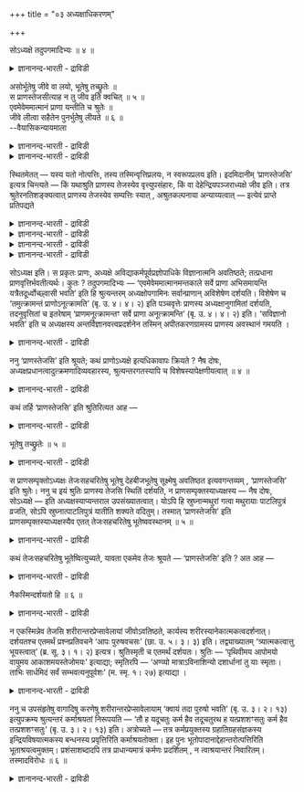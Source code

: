+++
title = "०३ अध्यक्षाधिकरणम्"

+++

सोऽध्यक्षे तदुपगमादिभ्यः ॥ ४ ॥  
<details><summary>ज्ञानानन्द-भारती - द्राविडी</summary>

सोअत्यक्षे तदुबगमादिप्य: ॥ ४ ॥
</details>

असोर्भूतेषु जीवे वा लयो, भूतेषु तच्छ्रुतेः ॥  
स प्राणस्तेजसीत्याह न तु जीव इति क्वचित् ॥ ५ ॥  
एवमेवेममात्मानं प्राणा यन्तीति च श्रुतेः ॥  
जीवे लीत्वा सहैतेन पुनर्भुतेेषु लीयते ॥ ६ ॥  
--वैयासिकन्यायमाला

<details><summary>ज्ञानानन्द-भारती - द्राविडी</summary>

पिराणऩुक्कु लयम् पूदङ्गळिला? अल्लदु जीवऩिडत्तिला? पूदङ्गळिल् ताऩ् अव्विदमे सॊल्लप् पडुवदाल्। "अन्द पिराणऩ् तेजसिल्" ऎऩ्ऱु सॊल्गिऱदे तविर "जीवऩिडत्तिल्" ऎऩ्ऱु ऎन्दविडत्तिलुम् सॊल्लविल्लै।
</details>

<details><summary>ज्ञानानन्द-भारती - द्राविडी</summary>

"इव्विदमे ताऩ् इन्द आत्मावै पिराणऩ्गळ् अडैगिऩ्ऱऩ" ऎऩ्ऱ सुरुदियिरुप्पदाल्, (पिराणऩ्) जीवऩि टत्तिल् लयित्तु विट्टु इन्द जीवऩुडऩ् कूडवे मऱुबडियुम् पूदङ्गळिल् लयमडैगिऱदु।
</details>

स्थितमेतत् — यस्य यतो नोत्पत्तिः, तस्य तस्मिन्वृत्तिप्रलयः, न स्वरूपप्रलय इति। इदमिदानीम् ‘प्राणस्तेजसि’ इत्यत्र चिन्त्यते — किं यथाश्रुति प्राणस्य तेजस्येव वृत्त्युपसंहारः, किं वा देहेन्द्रियपञ्जराध्यक्षे जीव इति। तत्र श्रुतेरनतिशङ्क्यत्वात् प्राणस्य तेजस्येव सम्पत्तिः स्यात् , अश्रुतकल्पनाया अन्याय्यत्वात् — इत्येवं प्राप्ते प्रतिपद्यते

<details><summary>ज्ञानानन्द-भारती - द्राविडी</summary>

(पिराणऩुक्कु जीवऩिल् लयमा अल्लदु पूदङ्गळिल् लयमा ऎऩ्ऱु सन्देहम्। पिराणऩ् तेजस्सिल् ऎऩ्ऱु सुरुदि कूऱुवदाल् पूदङ्गळिल् ताऩ् पिराणऩुक्कु लयम् जीवऩिल् अल्ल ऎऩ्ऱु पूर्वबक्षम्।
</details>

<details><summary>ज्ञानानन्द-भारती - द्राविडी</summary>

अन्द कालत्तिल् ऎल्ला पिराणऩ्गळुम् आत्माविल् लयमडैगिऩ्ऱऩ ऎऩ्ऱु वेऱॊरु सुरुदि कूऱुवदाल् पिराणऩुक्कु जीवऩिल्दाऩ् लयम्। मुदलिल् पिराणऩ् जीवऩिल् लयमडैन्दु पिऱगु अदऩ् मूलम् पूदङ्गळिल् लयमडैवदैक् कॊण्डु पिराणऩ् पूदत्तिल् ऎऩ्ऱु सुरुदि कूऱुगिऱदु ऎऩ्ऱु सित्तान्दम्)।
</details>

<details><summary>ज्ञानानन्द-भारती - द्राविडी</summary>

ऎदऱ्कु ऎदिलिरुन्दु उत्पत्तियिल्लैयो अदऱ्कु अदिल् विरुत्तिक्कु लयम्, स्वरूब लयम् इल्लैयॆऩ्ऱु एऱ्पट्टुविट्टदु। "पिराणऩ् तेजसिल्" (सान्।VI-८-६) ऎऩ्ऱ इडत्तिल् इप्पॊऴुदु इदु आलोसिक्कप्पडुगिऱदु। सुरुदियिल् उळ्ळबडि पिराणऩुक्कु तेजसिल्दाऩ् विरुत्तिगळिऩ् ऒडुक्कमा? अल्लदु तेहम् इन्दिरि यङ्गळ् अडङ्गिय कूट्टिऩ् अत्यक्षऩायिरुक्कुम् जीवऩिडत्तिला? ऎऩ्ऱु।
</details>

<details><summary>ज्ञानानन्द-भारती - द्राविडी</summary>

पूर्वबक्षम् : सुरुदियिल् सन्देहम् कॊळ्वदु सरियल्लवादलाल् पिराणऩुक्कु तेजस्सिल्दाऩ्ऒडुक्कम् सुरुदियिल्लाददै कल्बऩै सॆय्वदु नियायमागादागैयाल्।
</details>

सोऽध्यक्ष इति। स प्रकृतः प्राणः, अध्यक्षे अविद्याकर्मपूर्वप्रज्ञोपाधिके विज्ञानात्मनि अवतिष्ठते; तत्प्रधाना प्राणवृत्तिर्भवतीत्यर्थः। कुतः ? तदुपगमादिभ्यः — ‘एवमेवेममात्मानमन्तकाले सर्वे प्राणा अभिसमायन्ति यत्रैतदूर्ध्वोच्छ्वासी भवति’ इति हि श्रुत्यन्तरम् अध्यक्षोपगामिनः सर्वान्प्राणान् अविशेषेण दर्शयति। विशेषेण च ‘तमुत्क्रामन्तं प्राणोऽनूत्क्रामति’ (बृ. उ. ४। ४। २) इति पञ्चवृत्तेः प्राणस्य अध्यक्षानुगामितां दर्शयति, तदनुवृत्तितां च इतरेषाम् ‘प्राणमनूत्क्रामन्तꣳ सर्वे प्राणा अनूत्क्रामन्ति’ (बृ. उ. ४। ४। २) इति। ‘सविज्ञानो भवति’ इति च अध्यक्षस्य अन्तर्विज्ञानवत्त्वप्रदर्शनेन तस्मिन् अपीतकरणग्रामस्य प्राणस्य अवस्थानं गमयति ।

<details><summary>ज्ञानानन्द-भारती - द्राविडी</summary>

सित्तान्दम्: ऎऩ्ऱु वरुम्बोदु सॊल्लप् पडुगिऱदु। ‘अदु अत्यक्षऩिडत्तिल्' ऎऩ्ऱु “अदु” पिरगिरुदमाऩ पिराणऩ्, “अत्यक्षऩिडत्तिल्" अवित्या, कर्मम्, मुऩ् अऱिवु इवैगळै उबादियायुळ्ळ विक्ञाऩात्माविडत्तिल् निऱ्किऱदु; पिराणऩुडैय विरुत्ति अवऩै पिरदाऩमाग उडैयदाग इरुक्किऱदॆऩ्ऱु अर्त्तम्। एऩ्? “अदै अडैगिऱदु मुदलाऩदुगळिऩाल्” “इव्विदमे मरणसमयत्तिल् इन्द आत्मावै ऎल्ला पिराणऩ्गळुम् पोय् अडैगिऩ्ऱऩ, ऎप्पॊऴुदु इव्विदम् मेल मूच्चुळ्ळवऩाग आगिऱाऩो” ऎऩ्ऱल्लवा वेऱु सुरुदि वाक्कियम् ऎल्ला पिराणऩ्गळुम् वित्तियासमऩ्ऩियिल् अत्यक्षऩैप् पोय् अडैगिऩ्ऱऩ ऎऩ्ऱु काट्टुगिऱदु! विसेषमागवुम्, "वॆळिक्किळम्बुम् अवऩै पिराणऩ् अऩुसरित्तु किळम्बुगिऱदु" (पिरुहत्।IV-४-२) ऎऩ्ऱु ऐन्दु विरुत्तिगळैयुडैय पिराणऩुक्कु अत्यक्षऩै अऩुसरित्तुप् पोगुम्दऩ्मैयैक् काट्टुगिऱदु। मऱ्ऱ वैगळुक्कुम् अदै (पिराणऩै) अऩुसरित्तुप्पोगुम् तऩ्मैयैयुम् “कूड वॆळिक्किळम्बुम् पिराणऩै अऩुसरित्तु मऱ्ऱ पिराणऩ्गळुम् (इन्दिरियङ्गळुम्) वॆळिक्किळम्बुगिऩ्ऱऩ" (पिरुहत्। IV-४-२) ऎऩ्ऱु काट्टुगिऱदु, "अऱिवुडऩिरुक्किऱाऩ्” ऎऩ्ऱु अत्यक्ष ऩुक्कु उळ्अऱिवु इरुक्कुम् तऩ्मैयै काट्टुवदाल्, अवऩिडत्तिल् ऎल्ला इन्दिरियङ्गळैयुम् ऒडुक्किक् कॊण्ड पिराणऩिऩ् इरुप्पै तॆरिविक्किऱदु।
</details>

ननु ‘प्राणस्तेजसि’ इति श्रूयते; कथं प्राणोऽध्यक्षे इत्यधिकावापः क्रियते ? नैष दोषः, अध्यक्षप्रधानत्वादुत्क्रमणादिव्यवहारस्य, श्रुत्यन्तरगतस्यापि च विशेषस्यापेक्षणीयत्वात् ॥ ४ ॥

<details><summary>ज्ञानानन्द-भारती - द्राविडी</summary>

“पिराणऩ् तेसस्सिल्” ऎऩ्ऱु सुरुदियिल् केट्कप्पडुगिऱदु। पिराणऩ् अत्यक्षऩिडत्तिल् ऎऩ्ऱु अदिगमाय् सेर्त्तल् ऎप्पडि सॆय्यप्पडुगिऱदु? इदुदोषमिल्लै। वॆळिक्किळम्बुवदु मुदलिय वियवहारम् अत्यक्षऩैये पिरदाऩमाग उडैयदाल्, वेऱु सुरुदि वाक्कियत्तिलुळ्ळ विसेषत्तैयुम् ऎडुत्तुक्कॊळ्ळ वेण्डियिरुप्पदाल्।
</details>

कथं तर्हि ‘प्राणस्तेजसि’ इति श्रुतिरित्यत आह —

<details><summary>ज्ञानानन्द-भारती - द्राविडी</summary>

अप्पडियाऩाल् “पिराणऩ् तेजसिल्" ऎऩ्ऱु एऩ् सुरुदि एऱ्पट्टदु ऎऩ्बदऱ्काग सॊल्गिऱार्:-
</details>

भूतेषु तच्छ्रुतेः ॥ ५ ॥  
<details><summary>ज्ञानानन्द-भारती - द्राविडी</summary>

पूदेषु तच्च्रुदे: ॥ ५ ॥
</details>

स प्राणसम्पृक्तोऽध्यक्षः तेजःसहचरितेषु भूतेषु देहबीजभूतेषु सूक्ष्मेषु अवतिष्ठत इत्यवगन्तव्यम् , ‘प्राणस्तेजसि’ इति श्रुतेः। ननु च इयं श्रुतिः प्राणस्य तेजसि स्थितिं दर्शयति, न प्राणसम्पृक्तस्याध्यक्षस्य — नैष दोषः, सोऽध्यक्षे — इति अध्यक्षस्याप्यन्तराल उपसंख्यातत्वात्। योऽपि हि स्रुघ्नान्मथुरां गत्वा मथुरायाः पाटलिपुत्रं व्रजति, सोऽपि स्रुघ्नात्पाटलिपुत्रं यातीति शक्यते वदितुम्। तस्मात् ‘प्राणस्तेजसि’ इति प्राणसम्पृक्तस्याध्यक्षस्यैव एतत् तेजःसहचरितेषु भूतेष्ववस्थानम् ॥ ५ ॥

<details><summary>ज्ञानानन्द-भारती - द्राविडी</summary>

पिराणऩुडऩ् सेर्न्द अन्द अत्यक्षऩ् तेजसुडऩ् कूडियुळ्ळ तेहत्तिऱ्कु विदैयायुळ्ळ सूक्ष्ममाऩ "पूदङ्गळिल्" इरुक्किऱाऩ् ऎऩ्ऱु अऱिय वेण्डुम्, पिराणऩ् तेजसिल् ऎऩ्ऱु सॊल्लप् पट्टिरुप्पदाल्, इन्द सुरुदि पिराणऩुक्कु तेजसिल् इरुप्पै सॊल्गिऱदे तविर पिराणऩुडऩ् सेर्न्द अत्यक्षऩुडैय इरुप्पै सॊल्लविल्लैये ऎऩ्ऱाल्, इदु तोषमिल्लै। “अदु अत्यक्षऩिडत्तिल्” ऎऩ्ऱु अत्यक्षऩुम् मत्तियिलेये सॊल्लप्पट्टुविट्ट पडियाल्। ऎवऩ् स्रूक्ऩत्तिलिरुन्दु मदुरै पोय्विट्टु मदुरैयिलिरुन्दु पाडलिबुत्तिरम् पोगिऱाऩो अवऩुम् स्रूक्ऩत्तिलिरुन्दु पाडलिबुत्तिरम् पोगिऱाऩ् ऎऩ्ऱु सॊल्लमुडियुमल्लवा? आगैयाल् पिराणऩ् तेजसिल् ऎऩ्बदऩाल् पिराणऩुळ् सेर्न्दुळ्ळ अत्यक्षऩुक्के तेजस्सुडऩ् सेर्न्दुळ्ळ पूदङ्गळिल् इरुप्पु (सॊल्लप्पट्टदु)।
</details>

कथं तेजःसहचरितेषु भूतेष्वित्युच्यते, यावता एकमेव तेजः श्रूयते — ‘प्राणस्तेजसि’ इति ? अत आह —

<details><summary>ज्ञानानन्द-भारती - द्राविडी</summary>

“पिराणऩ् तेजसिल्” ऎऩ्ऱु, तेजस् ऒऩ्ऱु मात्तिरमे सॊल्लप्पट्टिरुक्कुम्बोदु, तेजसुडऩ् कूडवेयुळ्ळ पूदङ्गळिल् ऎऩ्ऱु ऎप्पडि सॊल्लप् पडुगिऱदु? इदऱ्काग सॊल्गिऱार्।
</details>

नैकस्मिन्दर्शयतो हि ॥ ६ ॥  
<details><summary>ज्ञानानन्द-भारती - द्राविडी</summary>

नैगस्मिन्दर्सयदो हि ॥ ६ ॥
</details>

न एकस्मिन्नेव तेजसि शरीरान्तरप्रेप्सावेलायां जीवोऽवतिष्ठते, कार्यस्य शरीरस्यानेकात्मकत्वदर्शनात्। दर्शयतश्च एतमर्थं प्रश्नप्रतिवचने ‘आपः पुरुषवचसः’ (छा. उ. ५। ३। ३) इति। तद्व्याख्यातम् ‘त्र्यात्मकत्वात्तु भूयस्त्वात्’ (ब्र. सू. ३। १। २) इत्यत्र। श्रुतिस्मृती च एतमर्थं दर्शयतः। श्रुतिः — ‘पृथिवीमय आपोमयो वायुमय आकाशमयस्तेजोमयः’ इत्याद्या; स्मृतिरपि — ‘अण्व्यो मात्राऽविनाशिन्यो दशार्धानां तु याः स्मृताः। ताभिः सार्धमिदं सर्वं सम्भवत्यनुपूर्वशः’ (म. स्मृ. १। २७) इत्याद्या ।

<details><summary>ज्ञानानन्द-भारती - द्राविडी</summary>

“ऒऩ्ऱिल्” तेजस्सिल् मात्तिरम् वेऱु सरीरत्तिऱ्कु पोगुम्बोदु जीवऩ् इरुक्किऱाऩ् ऎऩ्बदिल्लै, कार्यमागिय (उण्डागवेण्डियदाऩ) सरीरम् अनेग स्वरूबत्तऩ्मैयुळ्ळदाय् तॆरिवदाल्। इव्विषयत्तै केळ्वि, पदिल् ऎऩ्ऱ “इरण्डुम्” “जलम्, पुरुषऩ् ऎऩ्ऱु सॊल्लक्कूडियदाग" (सान्।V-३-३) ऎऩ्ऱविडत्तिल् काट्टु किऩ्ऱऩ। इदु "मूऩ्ऱु तऩ्मैयुडैयदाल्, अदिगमायि रुत्तलाल्" ऎऩ्ऱ इडत्तिल् (सूत्रम्।III-१-२) वियाक् याऩम् सॆय्यप्पट्टिरुक्किऱदु। सुरुदि स्मिरुदि ऎऩ्ऱ इरण्डुम्” कूड इदे अर्त्तत्तै काट्टुगिऱदु। सुरुदि "पिरुदिवीमयऩ्, जलमयऩ्,वायुमयऩ्, आगासमयऩ्, तेजोमयऩ्” (पिरुहत्।IV-४-५) मुदलाऩदु। स्मिरुदियुम्, “ऐन्दिऩुडैय नासत्तैयडैयाद सूक्ष्ममाऩ मात्तिरैगळ् ऎवै सॊल्लप्पडुगिऩ्ऱऩवो, अवैगळैक् कॊण्डु इदुवॆल्लाम् वरिसैयाग एऱ्पडुगिऱदु” मुदलियदु।
</details>

ननु च उपसंहृतेषु वागादिषु करणेषु शरीरान्तरप्रेप्सावेलायाम् ‘क्वायं तदा पुरुषो भवति’ (बृ. उ. ३। २। १३) इत्युपक्रम्य श्रुत्यन्तरं कर्माश्रयतां निरूपयति — ‘तौ ह यदूचतुः कर्म हैव तदूचतुरथ ह यत्प्रशशꣳसतुः कर्म हैव तत्प्रशशꣳसतुः’ (बृ. उ. ३। २। १३) इति। अत्रोच्यते — तत्र कर्मप्रयुक्तस्य ग्रहातिग्रहसंज्ञकस्य इन्द्रियविषयात्मकस्य बन्धनस्य प्रवृत्तिरिति कर्माश्रयतोक्ता। इह पुनः भूतोपादानाद्देहान्तरोत्पत्तिरिति भूताश्रयत्वमुक्तम्। प्रशंसाशब्दादपि तत्र प्राधान्यमात्रं कर्मणः प्रदर्शितम् , न त्वाश्रयान्तरं निवारितम्। तस्मादविरोधः ॥ ६ ॥

<details><summary>ज्ञानानन्द-भारती - द्राविडी</summary>

वाक् मुदलिय इन्दिरियङ्गळ् अडङ्गिऩबोदु वेऱु सरीरत्तिऱ्कुप् पुऱप्पडुम् वेळैयिल् “अप्पॊऴुदु इन्द पुरुषऩ् ऎङ्गे इरुक्किऱाऩ्?” ऎऩ्ऱु आरम्बित्तु वेऱु सुरुदि कर्मत्तै आसिरयमागवुडैयदाग सॊल्गिऱदे "अव्विरुवर्गळुम् ऎदैच् चॊऩ्ऩार्ग ळॆऩिल् अन्द कर्मावैत्ताऩ् सॊऩ्ऩार्गळ्, ऎदै पुगऴ्न्दार्गळॆऩिल् अन्द कर्मावैत्ताऩ् पुगऴ्न्दार्गळ्" (पिरुहत्।III-२-१३) ऎऩ्ऱु? ऎऩ्ऱाल्, इङ्गु सॊल्गिऱोम् ; अङ्गे कर्माविऩाल् एऱ्पट्ट किरहम् अदिगिरहम् ऎऩ्ऱ पॆयरुडैय इन्दिरियत्तैयुम्, विषयत्तैयुम् स्वरूमायुडैय कट्टिऩ् पिरविरुत्ति ऎऩ्ऱु कर्मावै आसिरमायुडैय तऩ्मै सॊल्लप्पट्टदु। इङ्गेयो पूदङ्गळागिऱ उबादाऩत्तिलिरुन्दु मऱ्ऱॊरु सरीरत्तिऩ् उत्पत्ति ऎऩ्ऱु पूदङ्गळै आसिरयिक्कुम् तऩ्मै सॊल्लप्पट्टदु। “पुगऴ्न्दार्गळ्" ऎऩ्ऱ वार्त्तैयि ऩालुम् अङ्गु कर्माविऱ्कु पिरादाऩ्यम् मात्तिरम् काट्टप्पट्टदु। वेऱु आसिरयम् निरागरिक्कप्पडविल्लै, आगैयाल् विरोदमिल्लै।
</details>

